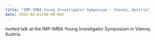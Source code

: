 ```yaml
---
title: "IMP-IMBA Young Investigator Symposium - Vienna, Austria"
date: 2025-04-01T00:00:00Z
---
```


Invited talk at the IMP-IMBA Young Investigator Symposium in Vienna, Austria.